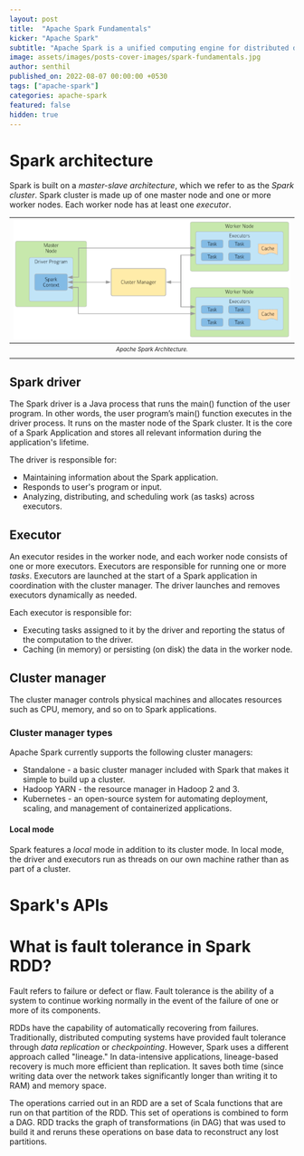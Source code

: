 ```yaml
---
layout: post
title:  "Apache Spark Fundamentals"
kicker: "Apache Spark"
subtitle: "Apache Spark is a unified computing engine for distributed data processing and it has become the de facto tool for any developer or data scientist interested in big data."
image: assets/images/posts-cover-images/spark-fundamentals.jpg
author: senthil
published_on: 2022-08-07 00:00:00 +0530
tags: ["apache-spark"]
categories: apache-spark
featured: false
hidden: true
---
```


# Spark architecture

Spark is built on a *master-slave architecture*, which we refer to as the *Spark cluster*. Spark cluster is made up of one master node and one or more worker nodes. Each worker node has at least one *executor*.

|![Spark Architecture](/assets/images/posts/spark-architecture.png)|
|:-:|
|<sub><sup>*Apache Spark Architecture.*</sup></sub>|<br/><br/>

## Spark driver
The Spark driver is a Java process that runs the main() function of the user program. In other words, the user program’s main() function executes in the driver process. It runs on the master node of the Spark cluster. It is the core of a Spark Application and stores all relevant information during the application's lifetime. 

The driver is responsible for:
- Maintaining information about the Spark application.
- Responds to user's program or input.
- Analyzing, distributing, and scheduling work (as tasks) across executors.

## Executor

An executor resides in the worker node, and each worker node consists of one or more executors. Executors are responsible for running one or more *tasks*. Executors are launched at the start of a Spark application in coordination with the cluster manager. The driver launches and removes executors dynamically as needed.

Each executor is responsible for:
- Executing tasks assigned to it by the driver and reporting the status of the computation to the driver.
- Caching (in memory) or persisting (on disk) the data in the worker node.

## Cluster manager

The cluster manager controls physical machines and allocates resources such as CPU, memory, and so on to Spark applications.

### Cluster manager types

Apache Spark currently supports the following cluster managers:
- Standalone - a basic cluster manager included with Spark that makes it simple to build up a cluster.
- Hadoop YARN - the resource manager in Hadoop 2 and 3.
- Kubernetes - an open-source system for automating deployment, scaling, and management of containerized applications.

#### Local mode

Spark features a *local* mode in addition to its cluster mode. In local mode, the driver and executors run as threads on our own machine rather than as part of a cluster.

# Spark's APIs



# What is fault tolerance in Spark RDD?

Fault refers to failure or defect or flaw. Fault tolerance is the ability of a system to continue working normally in the event of the failure of one or more of its components.

RDDs have the capability of automatically recovering from failures. Traditionally, distributed computing systems have provided fault tolerance through *data replication* or *checkpointing*. However, Spark uses a different approach called "lineage." In data-intensive applications, lineage-based recovery is much more efficient than replication. It saves both time (since writing data over the network takes significantly longer than writing it to RAM) and memory space.

The operations carried out in an RDD are a set of Scala functions that are run on that partition of the RDD. This set of operations is combined to form a DAG. RDD tracks the graph of transformations (in DAG) that was used to build it and reruns these operations on base data to reconstruct any lost partitions.

